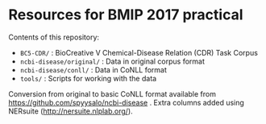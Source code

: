 # Resources for BMIP 2017 practical

Contents of this repository:

- `BC5-CDR/`          :  BioCreative V Chemical-Disease Relation (CDR) Task Corpus
- `ncbi-disease/original/` :   Data in original corpus format
- `ncbi-disease/conll/`    :   Data in CoNLL format
- `tools/`                 :   Scripts for working with the data

Conversion from original to basic CoNLL format available from
https://github.com/spyysalo/ncbi-disease . Extra columns added using
NERsuite (http://nersuite.nlplab.org/).
